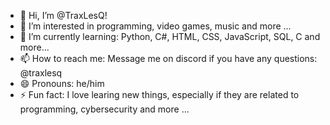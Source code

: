 - 👋 Hi, I’m @TraxLesQ!
- 👀 I’m interested in programming, video games, music and more ...
- 🌱 I’m currently learning: Python, C#, HTML, CSS, JavaScript, SQL, C and more...
- 📫 How to reach me: Message me on discord if you have any questions: @traxlesq
- 😄 Pronouns: he/him
- ⚡ Fun fact: I love learing new things, especially if they are related to programming, cybersecurity and more ...

<!---
TraxLesQ/TraxLesQ is a ✨ special ✨ repository because its `README.md` (this file) appears on your GitHub profile.
You can click the Preview link to take a look at your changes.
--->

